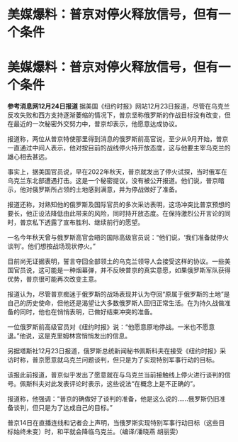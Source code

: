 # 美媒爆料：普京对停火释放信号，但有一个条件

# 美媒爆料：普京对停火释放信号，但有一个条件

**参考消息网12月24日报道**
据美国《纽约时报》网站12月23日报道，尽管在乌克兰反攻失败和西方支持逐渐萎缩的情况下，普京坚称俄罗斯的作战目标没有改变，但在最近的一次秘密外交努力中，普京却表示，他愿意达成协议。

报道称，两位从普京特使那里得到消息的俄罗斯前高官说，至少从9月开始，普京一直通过中间人表示，他对按目前的战线停火持开放态度，这与他要主宰乌克兰的雄心相去甚远。

事实上，据美国官员说，早在2022年秋天，普京就发出了停火试探，当时俄军在乌克兰东北部遭遇打击。这是一个秘密提议，没有被公开报道。他们说，普京暗示，他对俄罗斯所占领的土地感到满意，并为停战做好了准备。

报道还称，对熟知他的俄罗斯及国际官员的多次采访表明，这场冲突比普京预想的要长，他正设法降低由此带来的风险，同时持开放态度。在保持激烈公开言论的同时，普京私下透露了宣布胜利、继续前行的愿望。

一名今年秋天曾与俄罗斯高官会晤的国际高级官员说：“他们说，‘我们准备就停火谈判’。他们想按战场现状停火。”

目前尚无证据表明，誓言夺回全部领土的乌克兰领导人会接受这样的协议。一些美国官员说，这可能是一种烟幕弹，并不反映普京的真实意愿，如果俄罗斯军队获得优势，普京很可能再次改变主意。

报道认为，尽管普京痴迷于俄罗斯的战场表现并认为夺回“原属于俄罗斯的土地”是自己的历史使命，但他还是渴望让大多数俄罗斯人回归正常生活。在为持久战做准备的同时，他也在悄悄表明，已做好结束冲突的准备。

一位俄罗斯前高级官员对《纽约时报》说：“他愿意原地停战。一米也不愿意退。”他说，这是克里姆林宫悄悄发出的信息。

另据塔斯社12月23日报道，俄罗斯总统新闻秘书佩斯科夫在接受《纽约时报》采访时称，普京愿意就乌克兰问题谈判，但只是为了实现特别军事行动的目标。

该报此前报道，普京似乎发出了愿意就在与乌克兰当前接触线上停火进行谈判的信号。佩斯科夫对此发表评论时表示，这些说法“在概念上是不正确的”。

报道称，他强调：“普京的确做好了谈判的准备，他是这么说的……俄罗斯仍旧准备谈判，但只是为了达成自己的目标。”

普京14日在直播连线和记者会上声明，当俄罗斯实现特别军事行动目标（这些目标始终未变）时，和平就会降临乌克兰。（编译/潘晓燕 胡丽雯）

